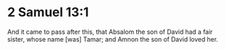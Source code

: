 # 2 Samuel 13:1

And it came to pass after this, that Absalom the son of David had a fair sister, whose name [was] Tamar; and Amnon the son of David loved her.